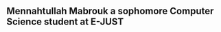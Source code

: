 ## Mennahtullah Mabrouk a sophomore Computer Science student at E-JUST 

<div style="background-image: url('https://i.imgur.com/YJLJZmW.gif'); background-repeat: no-repeat; background-attachment: fixed; background-size: cover; height: 100vh;">
</div>

[![YouTube](https://img.shields.io/badge/-YouTube-purple?style=for-the-badge&logo=youtube)](https://youtube.com/@sepa5794) [![LinkedIn](https://img.shields.io/badge/-LinkedIn-purple?style=for-the-badge&logo=linkedin&logoColor=white)](https://www.linkedin.com/in/mennahtullah-sameh) [![Telegram](https://img.shields.io/badge/-Telegram-purple?style=for-the-badge&logo=linkedin&logoColor=white)](https://t.me/SEPAchannel)

